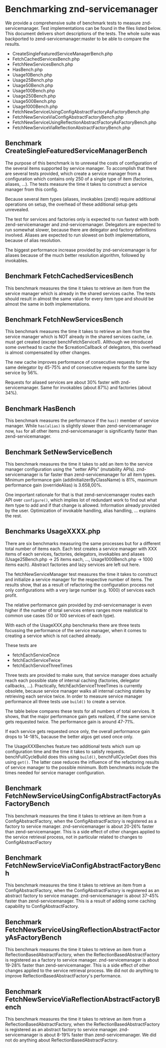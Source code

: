 # Benchmarking znd-servicemanager

We provide a comprehensive suite of benchmark tests to measure znd-servicemanager. Test implementations can be found in the files
listed below. This document delivers short descriptions of the tests. The whole suite was backported to zend-servicemanager:master
to be able to compare the results.

* CreateSingleFeaturedServiceManagerBench.php
* FetchCachedServicesBench.php
* FetchNewServicesBench.php
* HasBench.php
* Usage10Bench.php
* Usage25Bench.php
* Usage50Bench.php
* Usage100Bench.php
* Usage250Bench.php
* Usage500Bench.php
* Usage1000Bench.php
* FetchNewServiceUsingConfigAbstractFactoryAsFactoryBench.php
* FetchNewServiceViaConfigAbstractFactoryBench.php
* FetchNewServiceUsingReflectionAbstractFactoryAsFactoryBench.php
* FetchNewServiceViaReflectionAbstractFactoryBench.php

## Benchmark CreateSingleFeaturedServiceManagerBench

The purpose of this benchmark is to unreveal the costs of configuration of the several items supported by service manager.
To accomplish that there are several tests provided, which create a service manager from a configuration which contains
only 250 of a single type of item (factories, aliases, ...). The tests measure the time it takes to construct a service
manager from this config.

Because several item types (aliases, invokables (zend)) require additional operations on setup, the overhead of these
additional setup gets unrevealed.

The test for services and factories only is expected to run fastest with both zend-servicemanager and znd-servicemanager.
Delegators are expected to run somewhat slower, because there are delegator and factory definitions involved. Aliases
are expected to run slowest on both implementations, because of alias resolution.

The biggest performance increase provided by znd-servicemanager is for aliases because of the much better resolution
algorithm, followed by invokables.

## Benchmark FetchCachedServicesBench

This benchmark measures the time it takes to retrieve an item from the service manager which is already in the shared
services cache. The tests should result in almost the same value for every item type and should be almost the same
in both implementations.

## Benchmark FetchNewServicesBench

This benchmark measures the time it takes to retrieve an item from the service manager which is NOT already in the shared
services cache, i.e. must get created (except benchFetchService1). Allthough we introduced some overhead to cache
the $creationCallback of delegators, this overhead is almost compensated by other changes.

The new cache improves performance of consecutive requests for the same delegator by 45-75% and of consecutive
requests for the same lazy service by 56%.

Requests for aliased services are about 30% faster with znd-servicemanager. Same for invokables (about 87%) and
factories (about 34%).

## Benchmark HasBench

This benchmark measures the performance if the `has()` member of service manager. While `has(alias)` is slightly
slower than zend-servicemanager now, `has` for all other items znd-servicemanager is significantly faster than
zend-servicemanager.

## Benchmark SetNewServiceBench

This benchmark measures the time it takes to add an item to the service manager configuration using the
"setter APIs" (mutability APIs). znd-servicemanager is far faster than zend-servicemanager for all item
types. Minimum performance gain (addInitializerByClassName) is 81%, maximum performance gain (overrideAlias) is
3.658,00%.

One important rationale for that is that zend-servicemanager routes each API over `configure()`, which
implies lot of redundant work to find out what item type to add and if that change is allowed. Information
already provided by the user. Optimization of invokable handling, alias handling, ... explains the rest.

## Benchmarks UsageXXXX.php

There are six benchmarks measuring the same processes but for a different total number of items each.
Each test creates a service manager with XXX items of each services, factories, delegators,
invokables and aliases (Usage25Bench.php -> 25 items each, ..., Usage1000Bench.php -> 1000 items each).
Abstract factories and lazy services are left out here.

The fetchNewServiceManager test measures the time it takes to construct and initialize a service manager
for the respective number of items. The results show, that as a result of refactoring the configuration
process not only configurations with a very large number (e.g. 1000) of services each profit.

The relative performance gain provided by znd-servicemanager is even higher if the number of total
services enters ranges more realistical to common use cases (50 or 100 services of each type).

With each of the UsageXXX.php benchmarks there are three tests focussing the performance of the
service manager, when it comes to creating a service which is not cached already.

These tests are

* fetchEachServiceOnce
* fetchEachServiceTwice
* fetchEachServiceThreeTimes

Three tests are provided to make sure, that service manager does actually reach each possible state
of internal caching (factories, delegator callbacks, ...). Practically, fetchEachServiceThreeTimes
is currently obsolete, because service manager walks all internal caching states by retrieving each
service twice. In order to measure service manager performance all three tests use `build()` to create
a service.

The table below compares these tests for all numbers of total services. It shows, that the major
performance gain gets realized, if the same service gets requested twice. The performance gain
is around 47-71%.

If each service gets requested once only, the overall performance gain drops to 14-18%, bacause the
better algos get used once only.

The UsageXXXBenches feature two additional tests which sum up configuration time and the time it
takes to satisfy requests. benchFullCycleBuild does this using `build()`, benchFullCycleGet does
this using `get()`. The latter case reduces the influence of the refactoring results of service manager
to the possible minimum. Both benchmarks include the times needed for service manager configuration.

## Benchmark FetchNewServiceUsingConfigAbstractFactoryAsFactoryBench

This benchmark measures the time it takes to retrieve an item from a ConfigAbstractFactory, when the ConfigAbstractFactory is
registered as a factory to service manager. znd-servicemanager is about 20-26% faster than zend-servicemanager. This is a side effect
of other changes applied to the service retrieval process, not in particular related to changes to ConfigAbstractFactory

## Benchmark FetchNewServiceViaConfigAbstractFactoryBench

This benchmark measures the time it takes to retrieve an item from a ConfigAbstractFactory, when the ConfigAbstractFactory is
registered as an abstract factory to service manager. znd-servicemanager is about 37-45% faster than zend-servicemanager. This is a result
of adding some caching capability to ConfigAbstractFactory.


## Benchmark FetchNewServiceUsingReflectionAbstractFactoryAsFactoryBench

This benchmark measures the time it takes to retrieve an item from a ReflectionBasedAbstractFactory, when the ReflectionBasedAbstractFactory is
registered as a factory to service manager. znd-servicemanager is about 19-28% faster than zend-servicemanager. This is a side effect
of other changes applied to the service retrieval process. We did not do anything to improve ReflectionBasedAbstractFactory's performance.

## Benchmark FetchNewServiceViaReflectionAbstractFactoryBench

This benchmark measures the time it takes to retrieve an item from a ReflectionBasedAbstractFactory, when the ReflectionBasedAbstractFactory is
registered as an abstract factory to service manager. znd-servicemanager is about 8-19% faster than zend-servicemanager. We did not do anything
about ReflectionBasedAbstractFactory.
